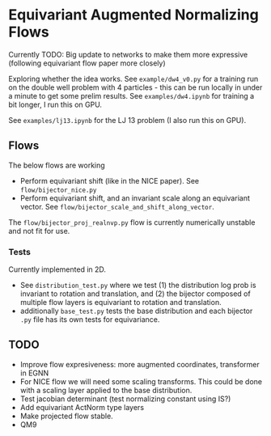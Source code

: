 # Equivariant Augmented Normalizing Flows
Currently TODO: Big update to networks to make them more expressive (following equivariant flow paper more closely)


Exploring whether the idea works.
See `example/dw4_v0.py` for a training run on the double well problem with 4 particles - this can be run locally in under
a minute to get some prelim results. 
See `examples/dw4.ipynb` for training a bit longer, I run this on GPU. 

See `examples/lj13.ipynb` for the LJ 13 problem (I also run this on GPU). 

## Flows
The below flows are working
- Perform equivariant shift (like in the NICE paper). See `flow/bijector_nice.py`
- Perform equivariant shift, and an invariant scale along an equivariant vector. See `flow/bijector_scale_and_shift_along_vector`.


The `flow/bijector_proj_realnvp.py` flow is currently numerically unstable and not fit for use. 

### Tests
Currently implemented in 2D.

- See `distribution_test.py` where we test
(1) the distribution log prob is invariant to rotation and translation, and
(2) the bijector composed of multiple flow layers is equivariant to rotation and translation. 
- additionally `base_test.py` tests the base distribution and each bijector `.py` file has its own tests for equivariance.


## TODO
 - Improve flow expresiveness: more augmented coordinates, transformer in EGNN
 - For NICE flow we will need some scaling transforms. This could be done with a scaling layer applied to the base distribution. 
 - Test jacobian determinant (test normalizing constant using IS?)
 - Add equivariant ActNorm type layers
 - Make projected flow stable. 
 - QM9
